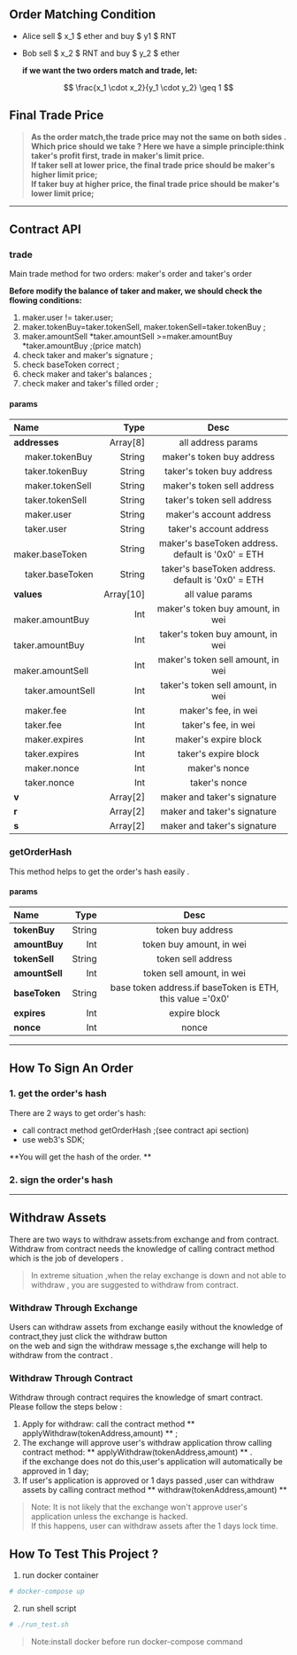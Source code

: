 ## Order Matching Condition
* Alice sell $ x_1 $ ether and buy $ y1 $ RNT

* Bob sell $ x_2 $ RNT and buy $ y_2 $ ether

  **if we want the two orders match and trade, let:**  

$$  \frac{x_1 \cdot x_2}{y_1 \cdot y_2} \geq 1   $$

## Final Trade Price
> **As the order match,the trade price may not the same on both sides .**
> **Which price should we take ? Here we have a simple principle:think taker's profit first, trade in maker's limit price.**  
> **If taker sell at lower price, the final trade price should be maker's higher limit price;**  
> **If taker buy at higher price, the final trade price should be maker's lower limit price;**   


----------


## Contract API
### trade 
Main trade method for two orders: maker's order and taker's order  

**Before modify the balance of taker and maker, we should check the flowing conditions:**
1. maker.user != taker.user;
2. maker.tokenBuy=taker.tokenSell, maker.tokenSell=taker.tokenBuy ;
3. maker.amountSell *taker.amountSell >=maker.amountBuy *taker.amountBuy  ;(price match)
4.  check taker and maker's signature ;
5.  check baseToken correct ;
6.  check maker and taker's balances ;
7.  check maker and taker's filled order ;


#### params

| Name      |     Type |   Desc   |
| :-------- | --------:| :------: |
| **addresses**    |   Array[8] |  all address params |
| &emsp; maker.tokenBuy| String | maker's token buy address |
| &emsp; taker.tokenBuy| String | taker's token buy address |
| &emsp; maker.tokenSell| String | maker's token sell address |
| &emsp; taker.tokenSell| String | taker's token sell address |
| &emsp; maker.user| String | maker's account address |
| &emsp; taker.user| String | taker's account address |
| &emsp; maker.baseToken| String | maker's baseToken address. default is '0x0' = ETH |
| &emsp; taker.baseToken| String | taker's baseToken address. default is '0x0' = ETH |
| **values**   |   Array[10] |  all value params |
| &emsp; maker.amountBuy| Int | maker's token buy amount, in wei |
| &emsp; taker.amountBuy| Int | taker's token buy amount, in wei |
| &emsp; maker.amountSell| Int | maker's token sell amount, in wei |
| &emsp; taker.amountSell| Int | taker's token sell amount, in wei |
| &emsp; maker.fee| Int | maker's fee, in wei |
| &emsp; taker.fee| Int | taker's fee, in wei |
| &emsp; maker.expires| Int | maker's expire block |
| &emsp; taker.expires| Int | taker's expire block |
| &emsp; maker.nonce| Int | maker's nonce |
| &emsp; taker.nonce| Int | taker's nonce |
| **v**    |   Array[2] |  maker and taker's signature |
| **r**    |   Array[2] |  maker and taker's signature |
| **s**    |   Array[2] |  maker and taker's signature |

### getOrderHash
This method helps to get the order's hash easily .

#### params
| Name      |     Type |   Desc   |
| :-------- | --------:| :------: |
| **tokenBuy**    |   String |  token buy address |
| **amountBuy**    |   Int |  token buy amount, in wei |
| **tokenSell**    |   String |  token sell address |
| **amountSell**    |   Int |  token sell amount, in wei |
| **baseToken**    |   String |  base token address.if baseToken is ETH, this value ='0x0'  |
| **expires**    |   Int |  expire block |
| **nonce**    |   Int |  nonce |


----------


## How To Sign An Order
### 1. get the order's  hash
There are 2 ways to get order's hash:
-  call contract method getOrderHash ;(see contract api section)
-  use web3's SDK;
 
 **You will get the hash of the order. **

### 2. sign the order's hash


----------

## Withdraw Assets
There are two ways to withdraw assets:from exchange and from contract.  
Withdraw from contract needs the knowledge of calling contract method which is the job of developers .  
> In extreme situation ,when the relay exchange is down and not able to withdraw , you are suggested to withdraw from contract.

### Withdraw Through Exchange
Users can withdraw assets from exchange easily without the knowledge of contract,they just click the withdraw button  
on the web and sign the withdraw message s,the exchange will help to withdraw from the contract .

### Withdraw Through Contract
Withdraw through contract requires the knowledge of smart contract. Please follow the steps below :
1. Apply for withdraw: call the contract method ** applyWithdraw(tokenAddress,amount) ** ;
2. The exchange will approve user's withdraw application throw calling contract method: ** applyWithdraw(tokenAddress,amount) ** .  
if the exchange does not do this,user's application will automatically be approved in 1 day;
3. If user's application is approved or 1 days passed ,user can withdraw assets by calling contract method ** withdraw(tokenAddress,amount) ** 

> Note: It is not likely that the exchange won't approve user's application unless the exchange is hacked.  
> If this happens, user can withdraw assets after the  1 days lock time.

## How To Test This Project ?

1. run docker container 
```bash
# docker-compose up 
```

2. run shell script
```bash
# ./run_test.sh
```
> Note:install docker before run docker-compose command